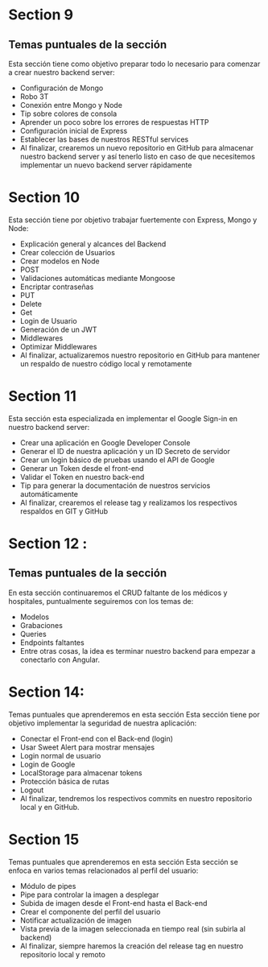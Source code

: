 # Section 9

## Temas puntuales de la sección

Esta sección tiene como objetivo preparar todo lo necesario para comenzar a crear nuestro backend server:

+ Configuración de Mongo
+ Robo 3T
+ Conexión entre Mongo y Node
+ Tip sobre colores de consola
+ Aprender un poco sobre los errores de respuestas HTTP
+ Configuración inicial de Express
+ Establecer las bases de nuestros RESTful services
+ Al finalizar, crearemos un nuevo repositorio en GitHub para almacenar nuestro backend server y así tenerlo listo en caso de que necesitemos implementar un nuevo backend server rápidamente

# Section 10

Esta sección tiene por objetivo trabajar fuertemente con Express, Mongo y Node:

+ Explicación general y alcances del Backend
+ Crear colección de Usuarios
+ Crear modelos en Node
+ POST
+ Validaciones automáticas mediante Mongoose
+ Encriptar contraseñas
+ PUT
+ Delete
+ Get
+ Login de Usuario
+ Generación de un JWT
+ Middlewares
+ Optimizar Middlewares
+ Al finalizar, actualizaremos nuestro repositorio en GitHub para mantener un respaldo de nuestro código local y remotamente


# Section 11
Esta sección esta especializada en implementar el Google Sign-in en nuestro backend server:

+ Crear una aplicación en Google Developer Console
+ Generar el ID de nuestra aplicación y un ID Secreto de servidor
+ Crear un login básico de pruebas usando el API de Google
+ Generar un Token desde el front-end
+ Validar el Token en nuestro back-end
+ Tip para generar la documentación de nuestros servicios automáticamente
+ Al finalizar, crearemos el release tag y realizamos los respectivos respaldos en GIT y GitHub

# Section 12 :
## Temas puntuales de la sección

En esta sección continuaremos el CRUD faltante de los médicos y hospitales, puntualmente seguiremos con los temas de:

+ Modelos
+ Grabaciones
+ Queries
+ Endpoints faltantes
+ Entre otras cosas, la idea es terminar nuestro backend para empezar a conectarlo con Angular.

# Section 14: 
Temas puntuales que aprenderemos en esta sección
Esta sección tiene por objetivo implementar la seguridad de nuestra aplicación:

+ Conectar el Front-end con el Back-end (login)
+ Usar Sweet Alert para mostrar mensajes
+ Login normal de usuario
+ Login de Google
+ LocalStorage para almacenar tokens
+ Protección básica de rutas
+ Logout
+ Al finalizar, tendremos los respectivos commits en nuestro repositorio local y en GitHub.

# Section 15
Temas puntuales que aprenderemos en esta sección
Esta sección se enfoca en varios temas relacionados al perfil del usuario:

+ Módulo de pipes 
+ Pipe para controlar la imagen a desplegar
+ Subida de imagen desde el Front-end hasta el Back-end
+ Crear el componente del perfil del usuario
+ Notificar actualización de imagen
+ Vista previa de la imagen seleccionada en tiempo real (sin subirla al backend)
+ Al finalizar, siempre haremos la creación del release tag en nuestro repositorio local y remoto